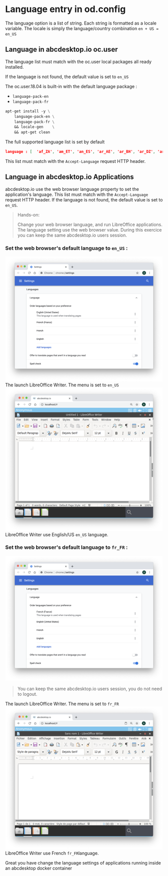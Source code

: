 # Language entry in od.config

The language option is a list of string. Each string is formatted as a locale variable.
The locale is simply the language/country combination ```en + US = en_US```

## Language in abcdesktop.io oc.user

The language list must match with the oc.user local packages all ready installed.

If the language is not found, the default value is set to ```en_US```

The oc.user.18.04 is built-in with the default language package :

*  ```language-pack-en``` 
*  ```language-pack-fr```
  
  
```dockerfile
apt-get install -y \
	language-pack-en \
	language-pack-fr \
	&& locale-gen	 \
    && apt-get clean
```

The full supported language list is set by default 

```json
language : [  'af_ZA', 'am_ET', 'an_ES', 'ar_AE', 'ar_BH', 'ar_DZ', 'ar_EG', 'ar_IN', 'ar_IQ', 'ar_JO', 'ar_KW','ar_LB', 'ar_LY', 'ar_MA', 'ar_OM', 'ar_QA', 'ar_SA', 'ar_SD', 'ar_SY', 'ar_TN', 'ar_YE', 'as_IN', 'ast_ES', 'az_AZ', 'be_BY', 'bg_BG', 'bn_BD', 'bn_IN', 'bo_CN', 'bo_IN', 'br_FR', 'bs_BA', 'ca_AD', 'ca_ES', 'ca_FR', 'ca_IT', 'crh_UA', 'cs_CZ', 'cy_GB', 'da_DK', 'de_AT', 'de_BE', 'de_CH', 'de_DE', 'de_LI', 'de_LU', 'dz_BT', 'el_CY', 'el_GR', 'en_AG', 'en_AU', 'en_BW', 'en_CA', 'en_DK', 'en_GB', 'en_HK', 'en_IE', 'en_IN', 'en_NG', 'en_NZ', 'en_PH', 'en_SG', 'en_US', 'en_ZA', 'en_ZM', 'en_ZW', 'eo', 'eo_US', 'es_AR', 'es_BO', 'es_CL', 'es_CO', 'es_CR', 'es_CU', 'es_DO', 'es_EC', 'es_ES', 'es_GT', 'es_HN', 'es_MX', 'es_NI', 'es_PA', 'es_PE', 'es_PR', 'es_PY', 'es_SV', 'es_US', 'es_UY', 'es_VE', 'et_EE', 'eu_ES', 'eu_FR', 'fa_IR', 'fi_FI', 'fr_BE', 'fr_CA', 'fr_CH', 'fr_FR', 'fr_LU', 'ga_IE', 'gd_GB', 'gl_ES', 'gu_IN', 'he_IL', 'hi_IN', 'hr_HR', 'hu_HU', 'id_ID', 'is_IS', 'it_CH', 'it_IT', 'ja_JP', 'ka_GE', 'kk_KZ', 'km_KH', 'kn_IN', 'ko_KR', 'ku_TR', 'lt_LT', 'lv_LV', 'mai_IN', 'mk_MK', 'ml_IN', 'mn_MN', 'mr_IN', 'ms_MY', 'my_MM', 'nb_NO', 'nds_DE', 'nds_NL', 'ne_NP', 'nl_AW', 'nl_BE', 'nl_NL', 'nn_NO', 'oc_FR', 'or_IN', 'pa_IN', 'pa_PK', 'pl_PL', 'pt_BR', 'pt_PT', 'ro_RO', 'ru_RU', 'ru_UA', 'si_LK', 'sk_SK', 'sl_SI', 'sq_AL', 'sq_MK', 'sr_ME', 'sr_RS', 'sv_FI', 'sv_SE', 'ta_IN', 'ta_LK', 'te_IN', 'tg_TJ', 'th_TH', 'tr_CY', 'tr_TR', 'ug_CN', 'uk_UA', 'uz_UZ', 'vi_VN', 'xh_ZA', 'zh_CN', 'zh_HK', 'zh_SG', 'zh_TW' ]
```

This list must match with the ```Accept-Language``` request HTTP header.

## Language in abcdesktop.io Applications



abcdesktop.io use the web browser language property to set the application's language. This list must match with the ```Accept-Language``` request HTTP header. If the language is not found, the default value is set to ```en_US```.


> Hands-on: 
> 
> Change your web browser language, and run LibreOffice applications. The language setting use the web browser value. During this exercice you can keep the same abcdesktop.io users session.
> 

### Set the web browser's default language to ```en_US``` :

![web browser's default language to en_US](img/language_web_en_US.png)
The launch LibreOffice Writer. The menu is set to ```en_US```
![web browser's default language to en_US](img/language_writer_en_US.png)
LibreOffice Writer use English/US ```en_US``` language.

### Set the web browser's default language to ```fr_FR``` :
![web browser's default language to fr_FR](img/language_web_fr_FR.png)



> You can keep the same abcdesktop.io users session, you do not need to logout.

The launch LibreOffice Writer. The menu is set to ```fr_FR```
![web browser's default language to fr_FR](img/language_writer_fr_FR.png)
LibreOffice Writer use French ```fr_FR```language.

Great you have change the language settings of applications running inside an abcdesktop docker container
  
